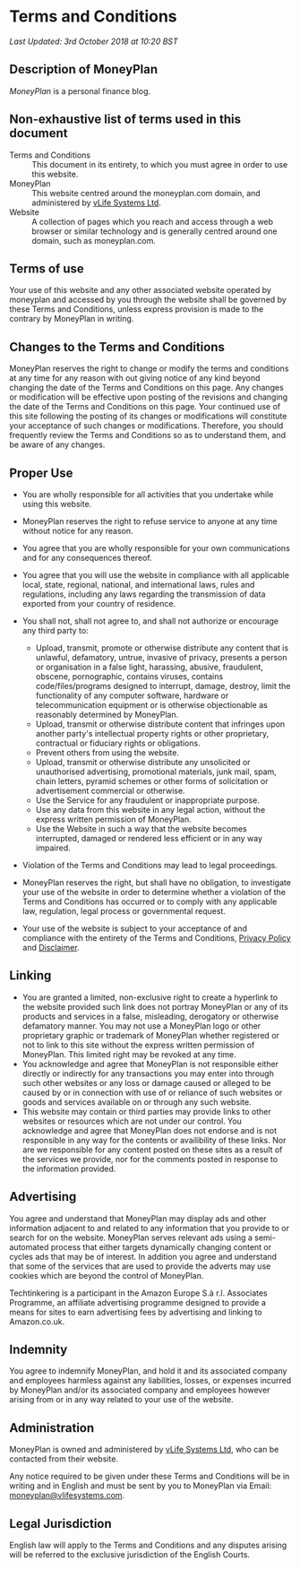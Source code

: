 # Terms and Conditions

_Last Updated: 3rd October 2018 at 10:20 BST_

## Description of MoneyPlan

_MoneyPlan_ is a personal finance blog.

## Non-exhaustive list of terms used in this document

<dl>
  <dt>Terms and Conditions</dt>
  <dd>This document in its entirety, to which you must agree in order to use this website.</dd>

  <dt>MoneyPlan</dt>
  <dd>This website centred around the moneyplan.com domain, and administered by <a href="http://vlifesystems.com" target="new_page">vLife Systems Ltd</a>.</dd>

  <dt>Website</dt>
  <dd>A collection of pages which you reach and access through a web browser or similar technology and is generally centred around one domain, such as moneyplan.com.</dd>
</dl>

## Terms of use

Your use of this website and any other associated website operated by moneyplan and accessed by you through the website shall be governed by these Terms and Conditions, unless express provision is made to the contrary by MoneyPlan in writing.

## Changes to the Terms and Conditions

MoneyPlan reserves the right to change or modify the terms and conditions at any time for any reason with out giving notice of any kind beyond changing the date of the Terms and Conditions on this page.  Any changes or modification will be effective upon posting of the revisions and changing the date of the Terms and Conditions on this page. Your continued use of this site following the posting of its changes or modifications will constitute your acceptance of such changes or modifications. Therefore, you should frequently review the Terms and Conditions so as to understand them, and be aware of any changes.


## Proper Use

* You are wholly responsible for all activities that you undertake while using this website.
* MoneyPlan reserves the right to refuse service to anyone at any time without notice for any reason.
* You agree that you are wholly responsible for your own communications and for any consequences thereof.
* You agree that you will use the website in compliance with all applicable local, state, regional, national, and international laws, rules and regulations, including any laws regarding the transmission of data exported from your country of residence.
* You shall not, shall not agree to, and shall not authorize or encourage any third party to:
    - Upload, transmit, promote or otherwise distribute any content that is unlawful, defamatory, untrue, invasive of privacy,  presents a person or organisation in a false light, harassing, abusive, fraudulent, obscene, pornographic, contains viruses, contains code/files/programs designed to interrupt, damage, destroy, limit the functionality of any computer software, hardware or telecommunication equipment or is otherwise objectionable as reasonably determined by MoneyPlan.
    - Upload, transmit or otherwise distribute content that infringes upon another party's intellectual property rights or other proprietary, contractual or fiduciary rights or obligations.
    - Prevent others from using the website.
    - Upload, transmit or otherwise distribute any unsolicited or unauthorised advertising, promotional materials, junk mail, spam, chain letters, pyramid schemes or other forms of solicitation or advertisement commercial or otherwise.
    - Use the Service for any fraudulent or inappropriate purpose.
    - Use any data from this website in any legal action, without the express written permission of MoneyPlan.
    - Use the Website in such a way that the website becomes interrupted, damaged or rendered less efficient or in any way impaired.

* Violation of the Terms and Conditions may lead to legal proceedings.
* MoneyPlan reserves the right, but shall have no obligation, to investigate your use of the website in order to determine whether a violation of the Terms and Conditions has occurred or to comply with any applicable law, regulation, legal process or governmental request.
* Your use of the website is subject to your acceptance of and compliance with the entirety of the Terms and Conditions, [Privacy Policy](/privacy/) and [Disclaimer](/disclaimer).


## Linking

* You are granted a limited, non-exclusive right to create a hyperlink to the website provided such link does not portray MoneyPlan or any of its products and services in a false, misleading, derogatory or otherwise defamatory manner. You may not use a MoneyPlan logo or other proprietary graphic or trademark of MoneyPlan whether registered or not to link to this site without the express written permission of MoneyPlan.  This limited right may be revoked at any time.
* You acknowledge and agree that MoneyPlan is not responsible either directly or indirectly for any transactions you may enter into through such other websites or any loss or damage caused or alleged to be caused by or in connection with use of or reliance of such websites or goods and services available on or through any such website.
* This website may contain or third parties may provide links to other websites or resources which are not under our control. You acknowledge and agree that MoneyPlan does not endorse and is not responsible in any way for the contents or availibility of these links.  Nor are we responsible for any content posted on these sites as a result of the services we provide, nor for the comments posted in response to the information provided.


## Advertising

You agree and understand that MoneyPlan may display ads and other information adjacent to and related to any information that you provide to or search for on the website. MoneyPlan serves relevant ads using a semi-automated process that either targets dynamically changing content or cycles ads that may be of interest. In addition you agree and understand that some of the services that are used to provide the adverts may use cookies which are beyond the control of MoneyPlan.

Techtinkering is a participant in the Amazon Europe S.à r.l. Associates Programme, an affiliate advertising programme designed to provide a means for sites to earn advertising fees by advertising and linking to Amazon.co.uk.


## Indemnity

You agree to indemnify MoneyPlan, and hold it and its associated company and employees harmless against any liabilities, losses, or expenses incurred by MoneyPlan and/or its associated company and employees however arising from or in any way related to your use of the website.

## Administration

MoneyPlan is owned and administered by <a href="http://vlifesystems.com" target="new_page">vLife Systems Ltd</a>, who can be contacted from their website.

Any notice required to be given under these Terms and Conditions will be in writing and in English and must be sent by you to MoneyPlan via Email: <a href="mailto:moneyplan@vlifesystems.com">moneyplan@vlifesystems.com</a>.<br />

## Legal Jurisdiction

English law will apply to the Terms and Conditions and any disputes arising will be referred to the exclusive jurisdiction of the English Courts.
